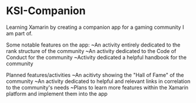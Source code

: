 # KSI-Companion
Learning Xamarin by creating a companion app for a gaming community I am part of.

Some notable features on the app:
~An activity entirely dedicated to the rank structure of the community
~An activity dedicated to the Code of Conduct for the community
~Activity dedicated a helpful handbook for the community

Planned features/activities
~An acitivty showing the "Hall of Fame" of the community
~An activity dedicated to helpful and relevant links in correlation to the community's needs
~Plans to learn more features within the Xamarin platform and implement them into the app
